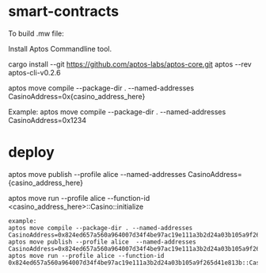 # smart-contracts

To build .mw file:

Install Aptos Commandline tool.

cargo install --git https://github.com/aptos-labs/aptos-core.git aptos --rev aptos-cli-v0.2.6

aptos move compile --package-dir . --named-addresses CasinoAddress=0x{casino_address_here}

Example: aptos move compile --package-dir . --named-addresses CasinoAddress=0x1234


# deploy
aptos move publish --profile alice  --named-addresses CasinoAddress={casino_address_here}

aptos move run --profile alice --function-id <casino_address_here>::Casino::initialize

```
example:
aptos move compile --package-dir . --named-addresses CasinoAddress=0x824ed657a560a964007d34f4be97ac19e111a3b2d24a03b105a9f265d41e813b
aptos move publish --profile alice  --named-addresses CasinoAddress=0x824ed657a560a964007d34f4be97ac19e111a3b2d24a03b105a9f265d41e813b
aptos move run --profile alice --function-id 0x824ed657a560a964007d34f4be97ac19e111a3b2d24a03b105a9f265d41e813b::Casino::initialize

```